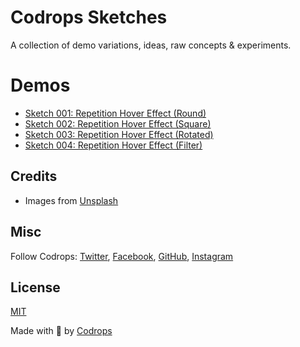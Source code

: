 # Codrops Sketches
A collection of demo variations, ideas, raw concepts &amp; experiments.

# Demos

- [Sketch 001: Repetition Hover Effect (Round)](https://tympanus.net/Sketches/001-repetition-hover-effect-round/)
- [Sketch 002: Repetition Hover Effect (Square)](https://tympanus.net/Sketches/002-repetition-hover-effect-square/)
- [Sketch 003: Repetition Hover Effect (Rotated)](https://tympanus.net/Sketches/003-repetition-hover-effect-rotated/)
- [Sketch 004: Repetition Hover Effect (Filter)](https://tympanus.net/Sketches/004-repetition-hover-effect-filter/)


## Credits

- Images from [Unsplash](https://unsplash.com/)

## Misc

Follow Codrops: [Twitter](http://www.twitter.com/codrops), [Facebook](http://www.facebook.com/codrops), [GitHub](https://github.com/codrops), [Instagram](https://www.instagram.com/codropsss/)

## License
[MIT](LICENSE)

Made with :blue_heart:  by [Codrops](http://www.codrops.com)